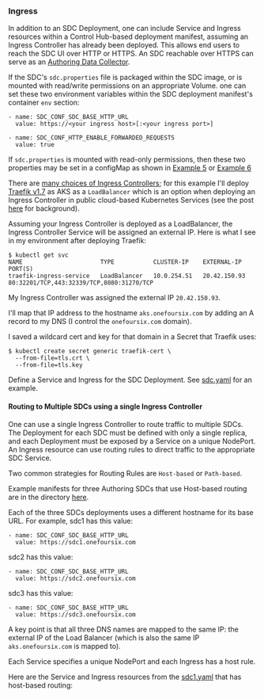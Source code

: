 ### Ingress

In addition to an SDC Deployment, one can include Service and Ingress resources within a Control Hub-based deployment manifest, assuming an Ingress Controller has already been deployed. This allows end users to reach the SDC UI over HTTP or HTTPS.  An SDC reachable over HTTPS can serve as an [Authoring Data Collector](https://streamsets.com/documentation/controlhub/latest/help/controlhub/UserGuide/DataCollectors/PDesigner_AuthoringSDC.html?hl=authoring%2Cdata%2Ccollectors).

If the SDC's <code>sdc.properties</code> file is packaged within the SDC image, or is mounted with read/write permissions on an appropriate Volume. one can set these two environment variables within the SDC deployment manifest's container <code>env</code> section:

    - name: SDC_CONF_SDC_BASE_HTTP_URL
      value: https://<your ingress host>[:<your ingress port>]
    
    - name: SDC_CONF_HTTP_ENABLE_FORWARDED_REQUESTS
      value: true

If <code>sdc.properties</code> is mounted with read-only permissions, then these two properties may be set in a configMap as shown in [Example 5](https://github.com/onefoursix/sdc-k8s-deployment-with-custom-config/tree/master/examples/example-5) or [Example 6](https://github.com/onefoursix/sdc-k8s-deployment-with-custom-config/tree/master/examples/example-6)

There are [many choices of Ingress Controllers](https://kubernetes.io/docs/concepts/services-networking/ingress-controllers/#additional-controllers); for this example I'll deploy [Traefik v1.7](https://github.com/helm/charts/tree/master/stable/traefik) as AKS as a <code>LoadBalancer</code> which is an option when deploying an Ingress Controller in public cloud-based Kubernetes Services (see the post [here](https://medium.com/google-cloud/kubernetes-nodeport-vs-loadbalancer-vs-ingress-when-should-i-use-what-922f010849e0) for background).

Assuming your Ingress Controller is deployed as a LoadBalancer, the Ingress Controller Service will be assigned an external IP.  Here is what I see in my environment after deploying Traefik:

    $ kubectl get svc
    NAME                      TYPE           CLUSTER-IP    EXTERNAL-IP    PORT(S) 
    traefik-ingress-service   LoadBalancer   10.0.254.51   20.42.150.93   80:32201/TCP,443:32339/TCP,8080:31270/TCP

My Ingress Controller was assigned the external IP <code>20.42.150.93</code>.

I'll map that IP address to the hostname <code>aks.onefoursix.com</code> by adding an A record to my DNS (I control the <code>onefoursix.com</code> domain).

I saved a wildcard cert and key for that domain in a Secret that Traefik uses:

    $ kubectl create secret generic traefik-cert \
      --from-file=tls.crt \
      --from-file=tls.key

Define a Service and Ingress for the SDC Deployment. See [sdc.yaml](https://github.com/onefoursix/sdc-k8s-deployment-with-custom-config/blob/master/examples/example-9/sdc.yaml) for an example.

#### Routing to Multiple SDCs using a single Ingress Controller

One can use a single Ingress Controller to route traffic to multiple SDCs.  The Deployment for each SDC must be defined with only a single replica, and each Deployment must be exposed by a Service on a unique NodePort.  An Ingress resource can use routing rules to direct traffic to the appropriate SDC Service.

Two common strategies for Routing Rules are <code>Host-based</code> or <code>Path-based</code>.

Example manifests for three Authoring SDCs that use Host-based routing are in the directory [here](https://github.com/onefoursix/sdc-k8s-deployment-with-custom-config/tree/master/examples/example-9/host-based-routing).

Each of the three SDCs deployments uses a different hostname for its base URL. For example, sdc1 has this value: 

    - name: SDC_CONF_SDC_BASE_HTTP_URL
      value: https://sdc1.onefoursix.com

sdc2 has this value: 

    - name: SDC_CONF_SDC_BASE_HTTP_URL
      value: https://sdc2.onefoursix.com

sdc3 has this value:

    - name: SDC_CONF_SDC_BASE_HTTP_URL
      value: https://sdc3.onefoursix.com

A key point is that all three DNS names are mapped to the same IP: the external IP of the Load Balancer (which is also the same IP <code>aks.onefoursix.com</code> is mapped to).



Each Service specifies a unique NodePort and each Ingress has a host rule.

Here are the Service and Ingress resources from the [sdc1.yaml]() that has host-based routing:





